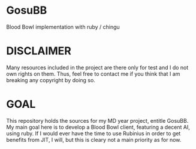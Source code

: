 GosuBB
======

Blood Bowl implementation with ruby / chingu

DISCLAIMER
==========

Many resources included in the project are there only for test and I do not own rights on them. Thus, feel free
to contact me if you think that I am breaking any copyright by doing so.

GOAL
====

This repository holds the sources for my MD year project, entitle GosuBB.
My main goal here is to develop a Blood Bowl client, featuring a decent AI, using ruby.
If I would ever have the time to use Rubinius in order to get benefits from JIT, I will, but this
is cleary not a main priority as for now.
